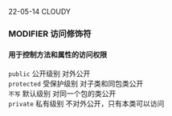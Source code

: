 22-05-14  CLOUDY  
### MODIFIER 访问修饰符
#### 用于控制方法和属性的访问权限

`public`    公开级别      对外公开  
`protected` 受保护级别    对子类和同包类公开   
`不写`       默认级别     对同一个包的类公开  
`private`   私有级别      不对外公开，只有本类可以访问  

